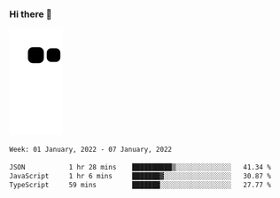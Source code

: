 ### Hi there 👋
![Alt text](https://raw.githubusercontent.com/romain22222/romain22222/output/github-contribution-grid-snake.svg)

<!--START_SECTION:waka-->
```text
Week: 01 January, 2022 - 07 January, 2022

JSON           1 hr 28 mins    ██████████▒░░░░░░░░░░░░░░   41.34 % 
JavaScript     1 hr 6 mins     ███████▓░░░░░░░░░░░░░░░░░   30.87 % 
TypeScript     59 mins         ███████░░░░░░░░░░░░░░░░░░   27.77 % 
```
<!--END_SECTION:waka-->
<!--
**romain22222/romain22222** is a ✨ _special_ ✨ repository because its `README.md` (this file) appears on your GitHub profile.

Here are some ideas to get you started:

- 🔭 I’m currently working on ...
- 🌱 I’m currently learning ...
- 👯 I’m looking to collaborate on ...
- 🤔 I’m looking for help with ...
- 💬 Ask me about ...
- 📫 How to reach me: ...
- 😄 Pronouns: ...
- ⚡ Fun fact: ...
-->

